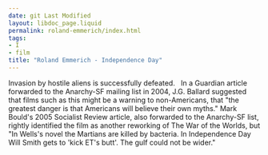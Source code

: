 ```yaml
---
date: git Last Modified
layout: libdoc_page.liquid
permalink: roland-emmerich/index.html
tags:
- I
- film
title: "Roland Emmerich - Independence Day"
---
```


Invasion by hostile aliens is successfully defeated.
 
In a Guardian article forwarded to the Anarchy-SF  mailing list in 2004, J.G. Ballard suggested that films such as this might be a  warning to non-Americans, that "the greatest danger is that Americans will  believe their own myths." Mark Bould's 2005 Socialist Review article,  also forwarded to the Anarchy-SF list, rightly identified the film as another  reworking of The War of the Worlds, but "In Wells's novel the Martians  are killed by bacteria. In Independence Day Will Smith gets to 'kick ET's butt'.  The gulf could not be wider."